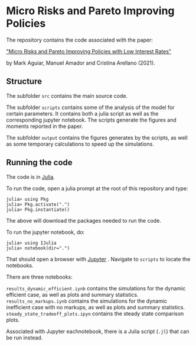 # Micro Risks and Pareto Improving Policies 

The repository contains the code associated with the paper:

["Micro Risks and Pareto Improving Policies with Low Interest Rates"](https://manuelamador.me/files/rlessthang.pdf)
    
by Mark Aguiar, Manuel Amador and Cristina Arellano (2021).


## Structure

The subfolder `src` contains the main source code.

The subfolder `scripts` contains some of the analysis of the model for certain parameters. It contains both a julia script as well as the corresponding jupyter notebook. The scripts generate the figures and moments reported in the paper.  

The subfolder `output` contains the figures generates by the scripts, as well as some temporary calculations to speed up the simulations. 

## Running the code 

The code is in [Julia](https://julialang.org/downloads/).

To run the code, open a julia prompt at the root of this repository and type:

    julia> using Pkg 
    julia> Pkg.activate(".")
    julia> Pkg.instantiate()

The above will download the packages needed to run the code. 
  

To run the jupyter notebook, do:
  
    julia> using IJulia
    julia> notebook(dir=".")
  
That should open a browser with [Jupyter](https://jupyter.org/) . Navigate to `scripts` to locate the notebooks. 

There are three notebooks:

  `results_dynamic_efficient.iynb` contains the simulations for the dynamic efficient case, as well as plots and summary statistics. 
  `results_no_markups.iynb` contains the simulations for the dynamic inefficient case with no markups, as well as plots and summary statistics. 
  `steady_state_tradeoff_plots.ipyn` contains the steady state comparison plots. 
  
Associated with Jupyter eachnotebook, there is a Julia script (`.jl`) that can be run instead. 

   

